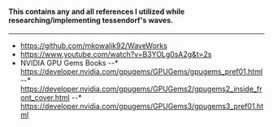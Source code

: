 #### This contains any and all references I utilized while researching/implementing tessendorf's waves.
---
* https://github.com/mkowalik92/WaveWorks
* https://www.youtube.com/watch?v=B3YOLg0sA2g&t=2s
* NVIDIA GPU Gems Books
--* https://developer.nvidia.com/gpugems/GPUGems/gpugems_pref01.html
--* https://developer.nvidia.com/gpugems/GPUGems2/gpugems2_inside_front_cover.html
--* https://developer.nvidia.com/gpugems/GPUGems3/gpugems3_pref01.html
